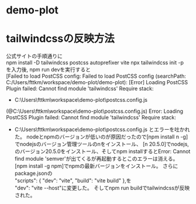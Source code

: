# demo-plot

# tailwindcssの反映方法
公式サイトの手順通りに  
npm install -D tailwindcss postcss autoprefixer vite
npx tailwindcss init -p  
を入力後, npm run devを実行すると  
[Failed to load PostCSS config: Failed to load PostCSS config (searchPath: C:/Users/fttkm/workspace/demo-plot/demo-plot): [Error] Loading PostCSS Plugin failed: Cannot find module 'tailwindcss'
Require stack:
- C:\Users\fttkm\workspace\demo-plot\postcss.config.js

(@C:\Users\fttkm\workspace\demo-plot\postcss.config.js)
Error: Loading PostCSS Plugin failed: Cannot find module 'tailwindcss'
Require stack:
- C:\Users\fttkm\workspace\demo-plot\postcss.config.js
とエラーを吐かれた。
nodeとnpmのバージョンが低いのが原因だったので[npm install n -g]でnodejsのバージョン管理ツールのnをインストール、
[n 20.5.0]でnodejs,のバージョン20.5.0をインストール、そしてnpm installするとError: Cannot find module 'semver'が出てくるが再起動するとこのエラーは消える。
[npm install -g npm]でnpmの最新バージョンをインストール。
さらに  
package.jsonの  
"scripts": {
        "dev": "vite",
        "build": "vite build"
    },を  
  "dev": "vite --host"に変更した。
  そしてnpm run buildでtailwindcssが反映された。  

